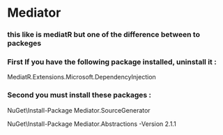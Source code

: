 # Mediator

### this like is mediatR but one of the difference between to packeges 

### First If you have the following package installed, uninstall it :

MediatR.Extensions.Microsoft.DependencyInjection

### Second you must install these packages :

NuGet\Install-Package Mediator.SourceGenerator 

NuGet\Install-Package Mediator.Abstractions -Version 2.1.1

